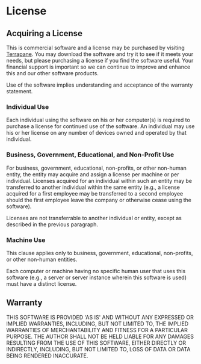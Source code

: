 # License

## Acquiring a License

This is commercial software and a license may be purchased by visiting
[Terrapane](https://www.terrapane.com).  You may download the software and try
it to see if it meets your needs, but please purchasing a license if you
find the software useful.  Your financial support is important so we can
continue to improve and enhance this and our other software products.

Use of the software implies understanding and acceptance of the warranty
statement.

### Individual Use

Each individual using the software on his or her computer(s) is required to
purchase a license for continued use of the software.  An individual may use
his or her license on any number of devices owned and operated by that
individual.

### Business, Government, Educational, and Non-Profit Use

For business, government, educational, non-profits, or other non-human entity,
the entity may acquire and assign a license per machine or per individual.
Licenses acquired for an individual within such an entity may be transferred to
another individual within the same entity (e.g., a license acquired for a first
employee may be transferred to a second employee should the first employee
leave the company or otherwise cease using the software).

Licenses are not transferrable to another individual or entity, except as
described in the previous paragraph.

### Machine Use

This clause applies only to business, government, educational, non-profits,
or other non-human entities.

Each computer or machine having no specific human user that uses this software
(e.g., a server or server instance wherein this software is used) must have a
distinct license.

## Warranty

THIS SOFTWARE IS PROVIDED 'AS IS' AND WITHOUT ANY EXPRESSED OR IMPLIED
WARRANTIES, INCLUDING, BUT NOT LIMITED TO, THE IMPLIED WARRANTIES OF
MERCHANTABILITY AND FITNESS FOR A PARTICULAR PURPOSE. THE AUTHOR SHALL NOT BE
HELD LIABLE FOR ANY DAMAGES RESULTING FROM THE USE OF THIS SOFTWARE, EITHER
DIRECTLY OR INDIRECTLY, INCLUDING, BUT NOT LIMITED TO, LOSS OF DATA OR DATA
BEING RENDERED INACCURATE.
